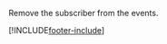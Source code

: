 Remove the subscriber from the events.

[!INCLUDE[footer-include](../../../../../includes/footer-banner.md)]